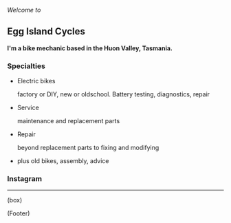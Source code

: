 _Welcome to_

## Egg Island Cycles

**I'm a bike mechanic based in the Huon Valley, Tasmania.**

### Specialties


- Electric bikes

  factory or DIY, new or oldschool. Battery testing, diagnostics, repair
      
- Service

  maintenance and replacement parts

- Repair

  beyond replacement parts to fixing and modifying

- plus old bikes, assembly, advice

### Instagram

------------

(box)

(Footer)
